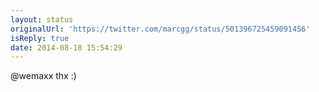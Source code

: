 ```yaml
---
layout: status
originalUrl: 'https://twitter.com/marcgg/status/501396725459091456'
isReply: true
date: 2014-08-18 15:54:29
---
```


@wemaxx thx :)
